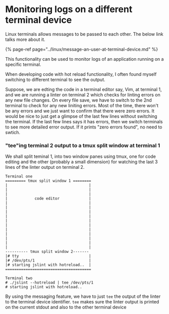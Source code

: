# Monitoring logs on a different terminal device

Linux terminals allows messages to be passed to each other. The below link talks more about it.

{% page-ref page="../linux/message-an-user-at-terminal-device.md" %}

This functionality can be used to monitor logs of an application running on a specific terminal.

When developing code with hot reload functionality, I often found myself switching to different terminal to see the output. 

Suppose, we are edting the code in a terminal editor say, Vim,  at terminal 1, and we are running a linter on terminal 2 which checks for linting errors on any new file changes. On every file save, we have to switch to the 2nd terminal to check for any new liniting errors. Most of the time, there won't be any errors and we just want to confirm that there were zero errors. It would be nice to just get a glimpse of the last few lines without switching the terminal. If the last few lines says it has errors, then we switch terminals to see more detailed error output. If it prints "zero errors found", no need to swtich.

### "tee"ing terminal 2 output to a tmux split window at terminal 1

We shall split teminal 1, into two window panes using tmux, one for code editing and the other \(probably a small dimension\) for watching the last 3 lines of the linter output on terminal 2.

```text
Terminal one
========= tmux split window 1 ========
|                                    |
|                                    |
|                                    |
|            code editor             |
|                                    |
|                                    |
|                                    |
|                                    |
|                                    |
|                                    |
|                                    |
|                                    |
|                                    |
|                                    |
|                                    |
---------- tmux split window 2-------
|# tty                               |
|# /dev/pts/1                        |
|# starting jslint with hotreload..  |
======================================
```

```text
Terminal two
# ./jslint --hotreload | tee /dev/pts/1
# starting jslint with hotreload..
```

By using the messaging feature, we have to just `tee` the output of the linter to the terminal device identifier. `tee` makes sure the linter output is printed on the current stdout and also to the other terminal device

